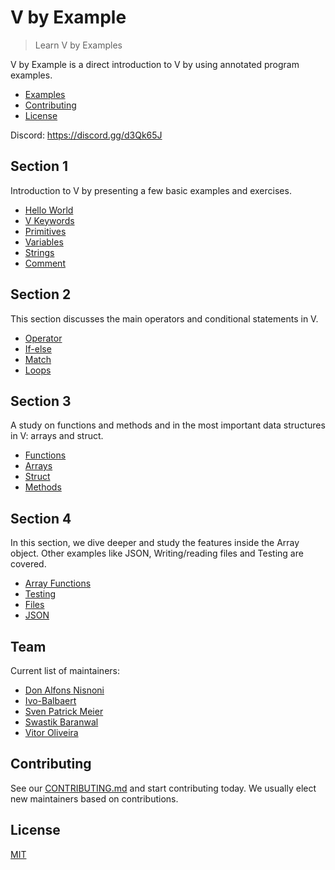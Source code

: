 # V by Example

> Learn V by Examples

V by Example is a direct introduction to V by using annotated program examples.

- [Examples](#examples)
- [Contributing](#contributing)
- [License](#license)

Discord: https://discord.gg/d3Qk65J

## Section 1

Introduction to V by presenting a few basic examples and exercises.

- [Hello World](examples/section_1/hello_world.md)
- [V Keywords](examples/section_1/keywords.md)
- [Primitives](examples/section_1/primitives.md)
- [Variables](examples/section_1/variables.md)
- [Strings](examples/section_1/strings.md)
- [Comment](examples/section_1/comment.md)

## Section 2

This section discusses the main operators and conditional statements in V.

- [Operator](examples/section_2/operator.md)
- [If-else](examples/section_2/if-else.md)
- [Match](examples/section_2/match.md)
- [Loops](examples/section_2/loops.md)

## Section 3

A study on functions and methods and in the most important data structures in V: arrays and struct.

- [Functions](examples/section_3/functions.md)
- [Arrays](examples/section_3/arrays.md)
- [Struct](examples/section_3/struct.md)
- [Methods](examples/section_3/methods.md)

## Section 4

In this section, we dive deeper and study the features inside the Array object. Other examples like JSON, Writing/reading files and Testing are covered.

- [Array Functions](examples/section_4/array-functions.md)
- [Testing](examples/section_4/testing.md)
- [Files](examples/section_4/files.md)
- [JSON](examples/section_4/json.md)

## Team

Current list of maintainers:

* [Don Alfons Nisnoni](https://github.com/donnisnoni95)
* [Ivo-Balbaert](https://github.com/ibalbaert)
* [Sven Patrick Meier](https://github.com/tobyhinloopen)
* [Swastik Baranwal](https://github.com/Delta456)
* [Vitor Oliveira](https://github.com/vbrazo)

## Contributing

See our [CONTRIBUTING.md](CONTRIBUTING.md) and start contributing today. We usually elect new maintainers based on contributions.


## License

[MIT](LICENSE)
